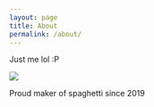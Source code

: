 ```yaml
---
layout: page
title: About
permalink: /about/
---
```


Just me lol :P

![](https://media.tenor.com/ShzdJcrguswAAAAC/burn-elmo.gif)

Proud maker of spaghetti since 2019